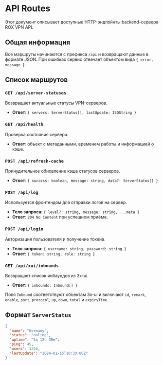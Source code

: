 # API Routes

Этот документ описывает доступные HTTP-эндпойнты backend-сервера ROX VPN API.

## Общая информация

Все маршруты начинаются с префикса `/api` и возвращают данные в формате JSON. При ошибках сервис отвечает объектом вида `{ error, message }`.

## Список маршрутов

### `GET /api/server-statuses`
Возвращает актуальные статусы VPN-серверов.
- **Ответ**: `{ servers: ServerStatus[], lastUpdate: ISOString }`

### `GET /api/health`
Проверка состояния сервера.
- **Ответ**: объект с метаданными, временем работы и информацией о кэше.

### `POST /api/refresh-cache`
Принудительное обновление кэша статусов серверов.
- **Ответ**: `{ success: boolean, message: string, data?: ServerStatus[] }`

### `POST /api/log`
Используется фронтендом для отправки логов на сервер.
- **Тело запроса**: `{ level?: string, message: string, ...meta }`
- **Ответ**: `204 No Content` при успешном приёме.

### `POST /api/login`
Авторизация пользователя и получение токена.
- **Тело запроса**: `{ username: string, password: string }`
- **Ответ**: `{ token: string, role: string }`

### `GET /api/xui/inbounds`
Возвращает список инбаундов из 3x-ui.
- **Ответ**: `{ inbounds: Inbound[] }`

Поля `Inbound` соответствуют объектам 3x-ui и включают `id`, `remark`, `enable`,
`port`, `protocol`, `up`, `down`, `total` и `expiryTime`.

## Формат `ServerStatus`
```json
{
  "name": "Germany",
  "status": "online",
  "uptime": "5д 12ч 30м",
  "ping": 45,
  "users": 1250,
  "lastUpdate": "2024-01-15T10:30:00Z"
}
```


